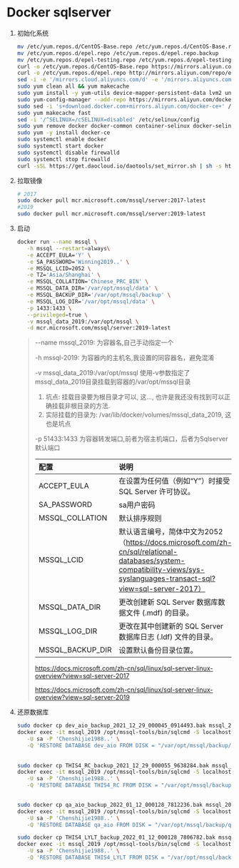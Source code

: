 # Docker sqlserver

1. 初始化系统

   ```bash
   mv /etc/yum.repos.d/CentOS-Base.repo /etc/yum.repos.d/CentOS-Base.repo.backup
   mv /etc/yum.repos.d/epel.repo /etc/yum.repos.d/epel.repo.backup
   mv /etc/yum.repos.d/epel-testing.repo /etc/yum.repos.d/epel-testing.repo.backup
   curl -o /etc/yum.repos.d/CentOS-Base.repo https://mirrors.aliyun.com/repo/Centos-7.repo
   curl -o /etc/yum.repos.d/epel.repo http://mirrors.aliyun.com/repo/epel-7.repo
   sed -i -e '/mirrors.cloud.aliyuncs.com/d' -e '/mirrors.aliyuncs.com/d' /etc/yum.repos.d/CentOS-Base.repo
   sudo yum clean all && yum makecache
   sudo yum install -y yum-utils device-mapper-persistent-data lvm2 unzip zip vim wget net-tools htop nmon 
   sudo yum-config-manager --add-repo https://mirrors.aliyun.com/docker-ce/linux/centos/docker-ce.repo
   sudo sed -i 's+download.docker.com+mirrors.aliyun.com/docker-ce+' /etc/yum.repos.d/docker-ce.repo
   sudo yum makecache fast
   sed -i '/^SELINUX=/cSELINUX=disabled' /etc/selinux/config
   sudo yum remove docker docker-common container-selinux docker-selinux docker-engine
   sudo yum -y install docker-ce
   sudo systemctl enable docker
   sudo systemctl start docker
   sudo systemctl disable firewalld
   sudo systemctl stop firewalld
   curl -sSL https://get.daocloud.io/daotools/set_mirror.sh | sh -s http://f1361db2.m.daocloud.io
   ```

2. 拉取镜像

   ```bash
   # 2017
   sudo docker pull mcr.microsoft.com/mssql/server:2017-latest
   #2019
   sudo docker pull mcr.microsoft.com/mssql/server:2019-latest
   ```

2. 启动

   ```bash
   docker run --name mssql \
      -h mssql --restart=always\
      -e ACCEPT_EULA='Y' \
      -e SA_PASSWORD='Winning2019..' \
      -e MSSQL_LCID=2052 \
      -e TZ='Asia/Shanghai' \
      -e MSSQL_COLLATION='Chinese_PRC_BIN' \
      -e MSSQL_DATA_DIR='/var/opt/mssql/data' \
      -e MSSQL_BACKUP_DIR='/var/opt/mssql/backup' \
      -e MSSQL_LOG_DIR='/var/opt/mssql/data' \
      -p 1433:1433 \
      --privileged=true \
      -v mssql_data_2019:/var/opt/mssql \
      -d mcr.microsoft.com/mssql/server:2019-latest
   ```
   > --name mssql_2019:  为容器名,自己手动指定一个 
   >
   > -h mssql-2019:  为容器内的主机名,我设置的同容器名，避免混淆
   >
   > -v mssql_data_2019:/var/opt/mssql     使用-v参数指定了mssql_data_2019目录挂载到容器的/var/opt/mssql目录
   >
   > 1. 坑点: 挂载目录要为根目录才可以, 这…,     也许是我还没有找到可以正确挂载非根目录的方法.
   > 2. 实际挂载的目录为: /var/lib/docker/volumes/mssql_data_2019, 这也是坑点
   >
   > -p 51433:1433     为容器转发端口,前者为宿主机端口，后者为Sqlserver默认端口 
   >
   > | 配置             | 说明                                                         |
   > | :--------------- | :----------------------------------------------------------- |
   > | ACCEPT_EULA      | 在设置为任何值（例如“Y”）时接受 SQL Server 许可协议。        |
   > | SA_PASSWORD      | sa用户密码                                                   |
   > | MSSQL_COLLATION  | 默认排序规则                                                 |
   > | MSSQL_LCID       | 默认语言编号，简体中文为2052（https://docs.microsoft.com/zh-cn/sql/relational-databases/system-compatibility-views/sys-syslanguages-transact-sql?view=sql-server-2017） |
   > | MSSQL_DATA_DIR   | 更改创建新 SQL Server 数据库数据文件 (.mdf) 的目录。         |
   > | MSSQL_LOG_DIR    | 更改在其中创建新的 SQL Server 数据库日志 (.ldf) 文件的目录。 |
   > | MSSQL_BACKUP_DIR | 设置默认备份目录位置。                                       |
   >
   > https://docs.microsoft.com/zh-cn/sql/linux/sql-server-linux-overview?view=sql-server-2017
   >
   > https://docs.microsoft.com/zh-cn/sql/linux/sql-server-linux-overview?view=sql-server-2019
   
4. 还原数据库

   ```bash
   sudo docker cp dev_aio_backup_2021_12_29_000045_0914493.bak mssql_2019:/var/opt/mssql/backup
   docker exec -it mssql_2019 /opt/mssql-tools/bin/sqlcmd -S localhost \
      -U sa -P 'Chenshijie1988..' \
      -Q 'RESTORE DATABASE dev_aio FROM DISK = "/var/opt/mssql/backup/dev_aio_backup_2022_03_01_000151_5341516.bak" WITH MOVE "his_dev_ipt_202011210" TO  "/var/opt/mssql/data/dev_aio_20220301.mdf", MOVE "his_dev_ipt_202011210_log" TO "/var/opt/mssql/data/dev_aio_20220301_log.mdf"'
      
      
   sudo docker cp THIS4_RC_backup_2021_12_29_000055_9638284.bak mssql_2019:/var/opt/mssql/backup
   docker exec -it mssql_2019 /opt/mssql-tools/bin/sqlcmd -S localhost \
      -U sa -P 'Chenshijie1988..' \
      -Q 'RESTORE DATABASE THIS4_RC FROM DISK = "/var/opt/mssql/backup/THIS4_RC_backup_2021_12_29_000055_9638284.bak" WITH MOVE "SAMPLE_Data" TO  "/var/opt/mssql/data/THIS4_RC.mdf", MOVE "SAMPLE_Log" TO "/var/opt/mssql/data/THIS4_RC_log.mdf"'
      
   
   sudo docker cp qa_aio_backup_2022_01_12_000128_7812236.bak mssql_2019:/var/opt/mssql/backup
   docker exec -it mssql_2019 /opt/mssql-tools/bin/sqlcmd -S localhost \
      -U sa -P 'Chenshijie1988..' \
      -Q 'RESTORE DATABASE qa_aio FROM DISK = "/var/opt/mssql/backup/qa_aio_backup_2022_01_12_000128_7812236.bak" WITH MOVE "his_dev_ipt_202011210" TO  "/var/opt/mssql/data/qa_aio.mdf", MOVE "his_dev_ipt_202011210_log" TO "/var/opt/mssql/data/qa_aio_log.mdf"'
   
   sudo docker cp THIS4_LYLT_backup_2022_01_12_000128_7806782.bak mssql_2019:/var/opt/mssql/backup
   docker exec -it mssql_2019 /opt/mssql-tools/bin/sqlcmd -S localhost \
      -U sa -P 'Chenshijie1988..' \
      -Q 'RESTORE DATABASE THIS4_LYLT FROM DISK = "/var/opt/mssql/backup/THIS4_LYLT_backup_2022_01_12_000128_7806782.bak" WITH MOVE "SAMPLE_Data" TO  "/var/opt/mssql/data/THIS4_LYLT.mdf", MOVE "SAMPLE_Log" TO "/var/opt/mssql/data/THIS4_LYLT_log.mdf"'
   ```
   
   

